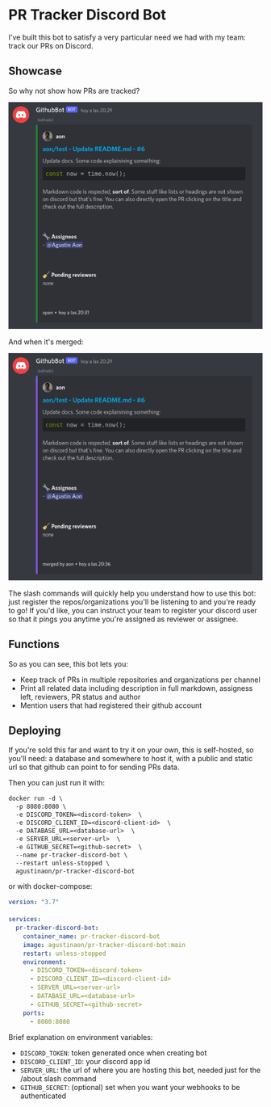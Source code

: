 # PR Tracker Discord Bot

I've built this bot to satisfy a very particular need we had with my team: track our PRs on Discord.

## Showcase

So why not show how PRs are tracked?

![Open PR message](assets/pr-message-open.png)

And when it's merged:

![Merged PR message](assets/pr-message-merged.png)

The slash commands will quickly help you understand how to use this bot: just register the repos/organizations you'll be listening to and you're ready to go! If you'd like, you can instruct your team to register your discord user so that it pings you anytime you're assigned as reviewer or assignee.

## Functions

So as you can see, this bot lets you:

- Keep track of PRs in multiple repositories and organizations per channel
- Print all related data including description in full markdown, assigness left, reviewers, PR status and author
- Mention users that had registered their github account

## Deploying

If you're sold this far and want to try it on your own, this is self-hosted, so you'll need: a database and somewhere to host it, with a public and static url so that github can point to for sending PRs data.

Then you can just run it with:

```
docker run -d \
  -p 8080:8080 \
  -e DISCORD_TOKEN=<discord-token>  \
  -e DISCORD_CLIENT_ID=<discord-client-id>  \
  -e DATABASE_URL=<database-url>  \
  -e SERVER_URL=<server-url>  \
  -e GITHUB_SECRET=<github-secret>  \
  --name pr-tracker-discord-bot \
  --restart unless-stopped \
  agustinaon/pr-tracker-discord-bot
```

or with docker-compose:

```yaml
version: "3.7"

services:
  pr-tracker-discord-bot:
    container_name: pr-tracker-discord-bot
    image: agustinaon/pr-tracker-discord-bot:main
    restart: unless-stopped
    environment:
      - DISCORD_TOKEN=<discord-token>
      - DISCORD_CLIENT_ID=<discord-client-id>
      - SERVER_URL=<server-url>
      - DATABASE_URL=<database-url>
      - GITHUB_SECRET=<github-secret>
    ports:
      - 8080:8080
```

Brief explanation on environment variables:
- `DISCORD_TOKEN`: token generated once when creating bot
- `DISCORD_CLIENT_ID`: your discord app id
- `SERVER_URL`: the url of where you are hosting this bot, needed just for the /about slash command
- `GITHUB_SECRET`: (optional) set when you want your webhooks to be authenticated
